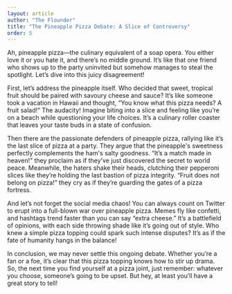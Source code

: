 ```yaml
---
layout: article
author: "The Flounder"
title: "The Pineapple Pizza Debate: A Slice of Controversy"
order: 5
---
```



Ah, pineapple pizza—the culinary equivalent of a soap opera. You either love it or you hate it, and there’s no middle ground. It’s like that one friend who shows up to the party uninvited but somehow manages to steal the spotlight. Let’s dive into this juicy disagreement!

First, let’s address the pineapple itself. Who decided that sweet, tropical fruit should be paired with savoury cheese and sauce? It’s like someone took a vacation in Hawaii and thought, “You know what this pizza needs? A fruit salad!” The audacity! Imagine biting into a slice and feeling like you’re on a beach while questioning your life choices. It’s a culinary roller coaster that leaves your taste buds in a state of confusion.

Then there are the passionate defenders of pineapple pizza, rallying like it’s the last slice of pizza at a party. They argue that the pineapple's sweetness perfectly complements the ham's salty goodness. “It’s a match made in heaven!” they proclaim as if they’ve just discovered the secret to world peace. Meanwhile, the haters shake their heads, clutching their pepperoni slices like they’re holding the last bastion of pizza integrity. “Fruit does not belong on pizza!” they cry as if they’re guarding the gates of a pizza fortress.

And let’s not forget the social media chaos! You can always count on Twitter to erupt into a full-blown war over pineapple pizza. Memes fly like confetti, and hashtags trend faster than you can say “extra cheese.” It’s a battlefield of opinions, with each side throwing shade like it’s going out of style. Who knew a simple pizza topping could spark such intense disputes? It’s as if the fate of humanity hangs in the balance!

In conclusion, we may never settle this ongoing debate. Whether you’re a fan or a foe, it’s clear that this pizza topping knows how to stir up drama. So, the next time you find yourself at a pizza joint, just remember: whatever you choose, someone’s going to be upset. But hey, at least you’ll have a great story to tell!